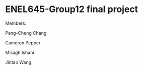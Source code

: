 # ENEL645-Group12 final project

Members:

Pang-Cheng Chang

Cameron Pepper

Misagh Ishani

Jintao Wang
